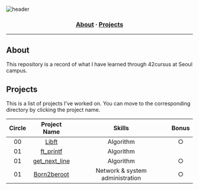![header](https://capsule-render.vercel.app/api?type=transparent&fontColor=703ee5&height=120&section=header&text=42cursus&fontSize=70&desc=at%20seoul%20campus&descAlignY=75&descAlign=60)

<h3 align="center">
	<a href="#about">About</a>
	<span> · </span>
	<a href="#projects">Projects</a>
</h3>

---

## About

This repository is a record of what I have learned through 42cursus at Seoul campus.

## Projects

This is a list of projects I've worked on. You can move to the corresponding directory by clicking the project name.

|Circle	|Project Name |Skills |Bonus |
|:---:  |:---:        |:---:  |:---: |
|00 |[Libft](https://github.com/Gyeongsu1997/42cursus/tree/main/Libft) |Algorithm |○ |
|01 |[ft_printf](https://github.com/Gyeongsu1997/42cursus/tree/main/ft_printf) |Algorithm | |
|01 |[get_next_line](https://github.com/Gyeongsu1997/42cursus/tree/main/get_next_line) |Algorithm |○ |
|01 |[Born2beroot](https://github.com/Gyeongsu1997/42cursus/tree/main/Born2beRoot) |Network & system administration |○ |
